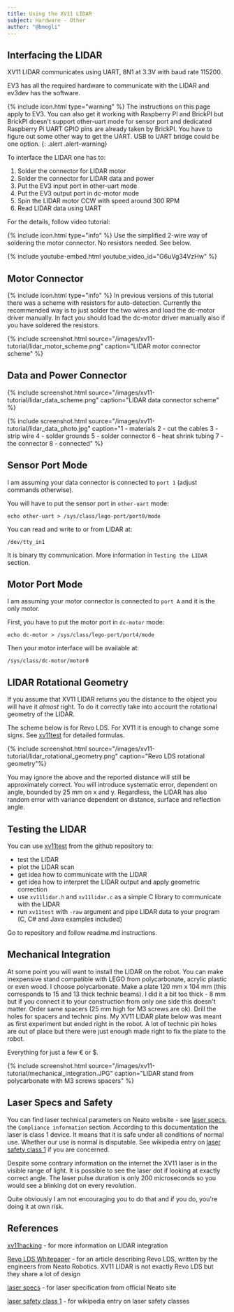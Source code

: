 ```yaml
---
title: Using the XV11 LIDAR
subject: Hardware - Other
author: "@bmegli"
---
```


## Interfacing the LIDAR

XV11 LIDAR communicates using UART, 8N1 at 3.3V with baud rate 115200.

EV3 has all the required hardware to communicate with the LIDAR and ev3dev has the software.

{% include icon.html type="warning" %}
The instructions on this page apply to EV3.
You can also get it working with Raspberry PI and BrickPI but BrickPI doesn't support
other-uart mode for sensor port and dedicated Raspberry Pi UART GPIO pins are already taken by BrickPI.
You have to figure out some other way to get the UART. USB to UART bridge could be one option.
{: .alert .alert-warning}

To interface the LIDAR one has to:

1. Solder the connector for LIDAR motor
2. Solder the connector for LIDAR data and power
3. Put the EV3 input port in other-uart mode
4. Put the EV3 output port in dc-motor mode
4. Spin the LIDAR motor CCW with speed around 300 RPM
5. Read LIDAR data using UART 

For the details, follow video tutorial:
<div class="alert alert-info" markdown="1">
{% include icon.html type="info" %}
Use the simplified 2-wire way of soldering the motor connector. No resistors needed. See below.
</div>


{% include youtube-embed.html youtube_video_id="G6uVg34VzHw" %}

## Motor Connector

<div class="alert alert-info" markdown="1">
{% include icon.html type="info" %}
In previous versions of this tutorial there was a scheme with resistors for auto-detection.
Currently the recommended way is to just solder the two wires and load the dc-motor driver manually.
In fact you should load the dc-motor driver manually also if you have soldered the resistors. 
</div>

{% include screenshot.html source="/images/xv11-tutorial/lidar_motor_scheme.png" caption="LIDAR motor connector scheme" %}
	
## Data and Power Connector

{% include screenshot.html source="/images/xv11-tutorial/lidar_data_scheme.png" caption="LIDAR data connector scheme" %}

{% include screenshot.html source="/images/xv11-tutorial/lidar_data_photo.jpg" caption="1 - materials 2 - cut the cables 3 - strip wire 4 - solder grounds 5 - solder connector 6 - heat shrink tubing 7 - the connector 8 - connected" %}

## Sensor Port Mode

I am assuming your data connector is connected to `port 1` (adjust commands otherwise).

You will have to put the sensor port in `other-uart` mode:

    echo other-uart > /sys/class/lego-port/port0/mode
	
You can read and write to or from LIDAR at:

    /dev/tty_in1
	
It is binary tty communication. More information in `Testing the LIDAR` section.
	
## Motor Port Mode
	
I am assuming your motor connector is connected to `port A` and it is the only motor.	

First, you have to put the motor port in `dc-motor` mode:

    echo dc-motor > /sys/class/lego-port/port4/mode
	
Then your motor interface will be available at:

    /sys/class/dc-motor/motor0
		 
## LIDAR Rotational Geometry

If you assume that XV11 LIDAR returns you the distance to the object you will have it *almost* right. To do it correctly take into account the rotational geometry of the LIDAR.

The scheme below is for Revo LDS. For XV11 it is enough to change some signs. See [xv11test] for detailed formulas.

{% include screenshot.html source="/images/xv11-tutorial/lidar_rotational_geometry.png" caption="Revo LDS rotational geometry"%}

You may ignore the above and the reported distance will still be approximately correct. 
You will introduce systematic error, dependent on angle, bounded by 25 mm on x and y.
Regardless, the LIDAR has also random error with variance dependent on distance, surface and reflection angle.

## Testing the LIDAR

You can use [xv11test] from the github repository to:

- test the LIDAR
- plot the LIDAR scan 
- get idea how to communicate with the LIDAR
- get idea how to interpret the LIDAR output and apply geometric correction
- use `xv11lidar.h` and `xv11lidar.c` as a simple C library to communicate with the LIDAR
- run `xv11test` with `-raw` argument and pipe LIDAR data to your program (C, C# and Java examples included)

Go to repository and follow readme.md instructions.

## Mechanical Integration

At some point you will want to install the LIDAR on the robot. You can make inexpensive stand compatible with LEGO from polycarbonate, acrylic plastic or even wood.
I choose polycarbonate. Make a plate 120 mm x 104 mm (this corresponds to 15 and 13 thick technic beams). I did it a bit too thick - 8 mm but if you connect it to your construction from only one side this doesn't matter.
Order same spacers (25 mm high for M3 screws are ok). Drill the holes for spacers and technic pins. My XV11 LIDAR plate below was meant as first experiment but ended right in the robot. A lot of technic pin holes are out of place but there were just enough made right to fix the plate to the robot.

Everything for just a few € or $.

{% include screenshot.html source="/images/xv11-tutorial/mechanical_integration.JPG" caption="LIDAR stand from polycarbonate with M3 screws spacers" %}

## Laser Specs and Safety

You can find laser technical parameters on Neato website - see [laser specs], the `Compliance information` section.
According to this documentation the laser is class 1 device. It means that it is safe under all conditions of normal use.
Whether our use is normal is disputable. See wikipedia entry on [laser safety class 1] if you are concerned.

Despite some contrary information on the internet the XV11 laser is in the visible range of light.
It is possible to see the laser dot if looking at exactly correct angle.
The laser pulse duration is only 200 microseconds so you would see a blinking dot on every revolution.

Quite obviously I am not encouraging you to do that and if you do, you're doing it at own risk. 

## References

[xv11hacking] - for more information on LIDAR integration

[Revo LDS Whitepaper] - for an article describing Revo LDS, written by the engineers from Neato Robotics. XV11 LIDAR is not exactly Revo LDS but they share a lot of design

[laser specs] - for laser specification from official Neato site

[laser safety class 1] - for wikipedia entry on laser safety classes

[xv11test]: https://github.com/bmegli/ev3dev-mapping
[xv11hacking]: http://xv11hacking.wikispaces.com/LIDAR+Sensor
[Revo LDS Whitepaper]: http://www.robotshop.com/media/files/PDF/revolds-whitepaper.pdf
[laser specs]: https://22eccb839e35374fb256-2040e42aee01271224a32cb55734f01b.ssl.cf2.rackcdn.com/wp-content/uploads/2015/04/Important_Information_XV_Series_3-language_EN-FR-ES_low1.pdf
[laser safety class 1]: https://en.wikipedia.org/wiki/Laser_safety#Class_1
